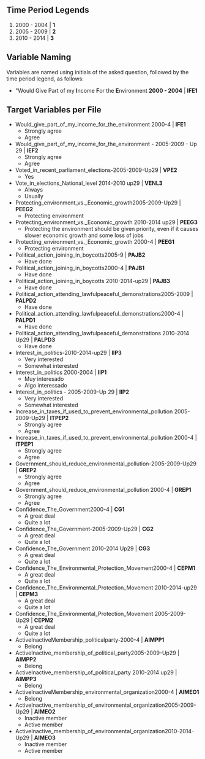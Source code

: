 ## Time Period Legends

1. 2000 - 2004 | **1**
2. 2005 - 2009 | **2**
3. 2010 - 2014 | **3**

## Variable Naming

Variables are named using initials of the asked question, followed by the time period legend, as follows:

- "Would Give Part of my **I**ncome **F**or the **E**nvironment **2000 - 2004** | **IFE1**

## Target Variables per File

- Would_give_part_of_my_income_for_the_environment 2000-4 | **IFE1**
  - Strongly agree
  - Agree
- Would_give_part_of_my_income_for_the_environment - 2005-2009 - Up 29 | **IEF2**
  - Strongly agree
  - Agree
- Voted_in_recent_parliament_elections-2005-2009-Up29 | **VPE2**
  - Yes
- Vote_in_elections_National_level 2014-2010 up29 | **VENL3**
  - Always
  - Usually
- Protecting_environment_vs._Economic_growth2005-2009-Up29 | **PEEG2**
  - Protecting environment
- Protecting_environment_vs._Economic_growth 2010-2014 up29 | **PEEG3**
  - Protecting the environment should be given priority, even if it causes slower economic growth and some loss of jobs
- Protecting_environment_vs._Economic_growth 2000-4 | **PEEG1**
  - Protecting environment
- Political_action_joining_in_boycotts2005-9 | **PAJB2**
  - Have done
- Political_action_joining_in_boycotts2000-4 | **PAJB1**
  - Have done
- Political_action_joining_in_boycotts 2010-2014-up29 | **PAJB3**
  - Have done
- Political_action_attending_lawfulpeaceful_demonstrations2005-2009 | **PALPD2**
  - Have done
- Political_action_attending_lawfulpeaceful_demonstrations2000-4 | **PALPD1**
  - Have done
- Political_action_attending_lawfulpeaceful_demonstrations 2010-2014 Up29 | **PALPD3**
  - Have done
- Interest_in_politics-2010-2014-up29 | **IIP3**
  - Very interested
  - Somewhat interested
- Interest_in_politics 2000-2004 | **IIP1**
  - Muy interesado
  - Algo interessado
- Interest_in_politics - 2005-2009-Up 29 | **IIP2**
  - Very interested
  - Somewhat interested
- Increase_in_taxes_if_used_to_prevent_environmental_pollution 2005-2009-Up29 | **ITPEP2**
  - Strongly agree
  - Agree
- Increase_in_taxes_if_used_to_prevent_environmental_pollution 2000-4 | **ITPEP1**
  - Strongly agree
  - Agree
- Government_should_reduce_environmental_pollution-2005-2009-Up29 | **GREP2**
  - Strongly agree
  - Agree
- Government_should_reduce_environmental_pollution 2000-4 | **GREP1**
  - Strongly agree
  - Agree
- Confidence_The_Government2000-4 | **CG1**
  - A great deal
  - Quite a lot
- Confidence_The_Government-2005-2009-Up29 | **CG2**
  - A great deal
  - Quite a lot
- Confidence_The_Government 2010-2014 Up29 | **CG3**
  - A great deal
  - Quite a lot
- Confidence_The_Environmental_Protection_Movement2000-4 | **CEPM1**
  - A great deal
  - Quite a lot
- Confidence_The_Environmental_Protection_Movement 2010-2014-up29 | **CEPM3**
  - A great deal
  - Quite a lot
- Confidence_The_Environmental_Protection_Movement 2005-2009-Up29 | **CEPM2**
  - A great deal
  - Quite a lot
- ActiveInactiveMembership_politicalparty-2000-4 | **AIMPP1**
  - Belong
- ActiveInactive_membership_of_political_party2005-2009-Up29 | **AIMPP2**
  - Belong
- ActiveInactive_membership_of_political_party 2010-2014 up29 | **AIMPP3**
  - Belong
- ActiveInactiveMembership_environmental_organization2000-4 | **AIMEO1**
  - Belong
- ActiveInactive_membership_of_environmental_organization2005-2009-Up29 | **AIMEO2**
  - Inactive member
  - Active member
- ActiveInactive_membership_of_environmental_organization2010-2014-Up29 | **AIMEO3**
  - Inactive member
  - Active member